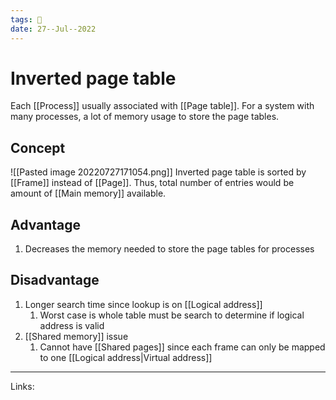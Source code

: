```yaml
---
tags: 🌱
date: 27--Jul--2022
---
```


# Inverted page table

Each [[Process]] usually associated with [[Page table]]. For a system with many processes, a lot of memory usage to store the page tables.

## Concept

![[Pasted image 20220727171054.png]]
Inverted page table is sorted by [[Frame]] instead of [[Page]]. Thus, total number of entries would be amount of [[Main memory]] available.

## Advantage

1. Decreases the memory needed to store the page tables for processes

## Disadvantage

1. Longer search time since lookup is on [[Logical address]]
    1. Worst case is whole table must be search to determine if logical address is valid
2. [[Shared memory]] issue
    1. Cannot have [[Shared pages]] since each frame can only be mapped to one [[Logical address|Virtual address]]

---
Links: 